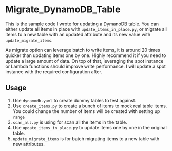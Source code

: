 # Migrate_DynamoDB_Table

This is the sample code I wrote for updating a DymanoDB table. You can either update all items in place with ```update_items_in_place.py```, or migrate all items to a new table with an updated attribute and its new value with ```update_migrate_items```.

As migrate option can leverage batch to write items, it is around 20 times quicker than updating items one by one. Highly recommend it if you need to update a large amount of data. On top of that, leveraging the spot instance or Lambda functions should improve write performance. I will update a spot instance with the required configuration after.

## Usage

1. Use ```dynamodb.yaml``` to create dummy tables to test against. 
2. Use ```create_items.py``` to create a bunch of items to mock real table items. You could change the number of items will be created with setting up ```range```
3. ```scan_all.py``` is using for scan all the items in the table.
4. Use ```update_items_in_place.py``` to update items one by one in the original table.
5. ```update_migrate_items``` is for batch migrating items to a new table with new attributes.
